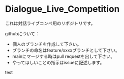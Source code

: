 # Dialogue_Live_Competition
これは対話ライブコンペ用のリポジトリです。

githubについて：
- 個人のブランチを作成して下さい。
- ブランチの命名はfeature/xxxxブランチとして下さい。
- mainにマージする時はpull requestを出して下さい。
- やってほしいことの指示はissueに記述します。

test